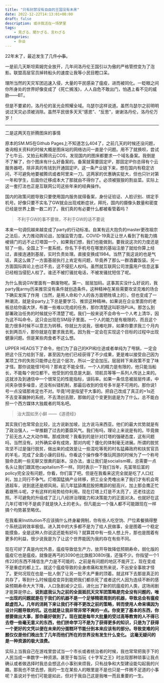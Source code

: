 ```yaml
---
title: "只有封禁没有自由的王国没有未来"
date: 2022-12-22T14:13:01+08:00
draft: false 
description: 或许我活在一场梦里
tags: 
    - 見ざる、聞かざる、言わざる
categories: 
    - 杂谈
---
```


22年末了，最近发生了几件~~小事~~。

一是前几天斯坦索姆完全放开，几年间洛丹伦王国引以为傲的严格管控变为了泡影。联盟高层官员掉转船头的速度让我等小民目瞪口呆。

理所当然的天灾军团迅速入侵，大量的平民感染了瘟疫，进而被同化。一眨眼之间你所身处的世界好像变成了《死亡搁浅》，人人自危不敢出门，怕遇上看不见的威胁——BT。 

但是不要紧的，洛丹伦的圣光会照耀全域。乌瑟尔这样说道。虽然乌瑟尔之前明明说过天灾必须被消除。虽然平民很多天天“感恩”、“反思”，谢谢洛丹伦，洛丹伦万岁！

---

二是这两天在折腾图床的事情

原本的SM.MS在Github Pages上不知道怎么404了，之前几天的时候还没问题，查询相关资料的时候大概是图床站的网络访问一直是个问题。用不了就换呗，尝试了七牛云、又拍云和腾讯云COS，发现国内的图床都要求一个域名备案。我倒是不了解了，你个图床有什么好备案的。备案就需要固定IP，那固定IP你总得有个云服务器吧，除非真的有钱到开通固定IP。这一条产业链下来，想在国内有稳定访问，不可避免地要被腾讯或者阿里来一刀。这两家的优惠确实挺大，但也只针对第一年和学生，后面你迁移成本大了那就由不得你了。必须被狠狠的割韭菜。实际上这一套打法也正是互联网公司这些年来的经典操作。

国内的政策问题导致只要使用国内服务就得备案，身份证验证、人脸识别、绑定手机号。好像只要不实名了GW就会出现戒断症状，拜托，国内的摄像头数量和密度已经是世界上数一数二的了。我们真的有必要什么都被看管着吗？

>不利于GW的事不要做，不利于GW的话不要说

本来一句调侃越来越变成了party的行动标准。自某有远大抱负的master更改祖宗之法后，大力推动舆论战，加强监管力度。COVID-19真正让世人看到了有能力搞棱镜门的远不止灯塔国一个，如果我们想，我们也能做到。要我说这次的力度还是轻了一些。全国上下一套系统，你名下手机号在哪里的基站注册了就给你算上经过，直接连通到基层，实时负责处理。直接变换成1984。当然了我这说的也是气话，真这么做了一方面基层执行上肯定有问题，毕竟养了那么一群酒囊饭袋。另一方面国际舆论上也过不去，这不侵犯人权吗。虽然就互联网公司泄露用户信息这事已经相当侵犯人权了。谁还不被打骚扰电话，不被发骚扰短信了呢。

为什么我说GW里面有一群废物呢。第一、层层加码。这事其实没什么好说的，我party我army历来推崇没有条件就创造条件。这种精神在某些需要攻坚克难的场合下确实发挥了作用（当然，是用人命和个人的各方面牺牲填上的）。但也变成了一种潮流，就是全party上下总是要学习、推崇这种精神。如果说在企业里面你的老板总给你画大饼，布置一些难以完成的任务，那你清楚这叫职场PUA。那怎么到部署政治任务的时候就分不清楚了呢。我们一般来说不会命令一个人考上清华，因为这不叫命令，这只会出现在SM段子里面。一个人的能力是有极限的，而且这个能力很多时候不以意志为转移。你就比方说我，很难吃胖，如果你要求我三个月内长到两百斤，那你就是在要求我去死。因为我一定会在实现这个目标的过程中出现健康问题。但是某些肉食者不这么想。

UPPER HEADS下了命令，他们为了自己的KPI和仕途或者单纯为了甩锅，一定会把这个压力给到下层，甚至因为他们已经获得了不少成果，更是难以接受自己因为某项工作的失败只能停止在这个层次，所以一定会加压。层层转下来政策不变了味才怪。那你说能怪1号吗？那肯定不能全怪，一个人的精力是有限的，他只能当船长，不能每个岗位都干。他受到的信息是大副、领航员等等一系列人传达上来的。这就涉及到通信中一个很常见的性能指标，误码率。如果一条信息被层层传递，中间夹杂很多噪音，还没有纠错机制，那最后收到的信号多半是不可用的。那你说1号一点没错那肯定也不对。毕竟1号是指望干大事的。把自己改成了真正的+1s还不去变革臃肿的系统，不去清创去脓，那做的这个变更到底是为了什么。总不能白担一个西方媒体大独裁者的骂名吧。

>治大国如烹小鲜                     ——《道德经》

其实我们也常常会比较，比方说新加坡，比方说马来西亚。他们的最大优势就是有了政治强人，一举推翻了过去的萎靡风气。我们有吗，理论上来说是有的。毕竟做了前无古人之大动作嘛。那成效呢？我看到的是针对灯塔的强硬态度，这有问题吗，当然没有。对外确实卓有成效，那对内呢？僵化的体制毫无进展。所谓的脱贫攻坚不过是强行脱贫，做出来的成效是让一些混吃等死的村名猛薅政府和扶贫官员的羊毛，完成了全面小康的目标。你看这个操作像不像玩网游的时候为了一个称号狠命去刷一些无聊又很粪的副本。没办法，谁让我们是socialism嘛，总需要一点名头让我们跟其他capitalism不一样。同时表示一下我们当年，先富带后富的policy完全没有问题，你看，你们富了吧。但是在我看来这完全就是吃了人口红利，加上同行不争气。灯塔国猛搞产业转移，把工业全秃噜出来了我们才有机会弯道超车，说到底还是顺风局。前几年猛舔鹰屁股把鹰舔的挺高兴，加上那会鹰正忙着跟熊斗呢，才有这样的局势给你利用。现在灯塔上灯是不太亮了，还老往这边照。不可避免的升级成了正儿八经拼治理能力和决策能力的正面对决。也就好在这几年灯塔1号不是疯子就是快入土的老头。但凡能出一个强人都不可能跟现在一样搞个均势甚至略优。

在我看来Institution不应该搞什么终身雇佣制，你有些人吃空饷、尸位素餐搞得整个系统运转效率极低。进入其中的大多都不是为了给人民做事，全是图着一个稳定能摸鱼，全是这种人你说这还能有好吗？就算其中有一些人想上升，那也是图着有更多的利益，很少说我是为了让这个世界能因为我的存在有些不同。

现在可好了真是内忧外患，瘟疫导致低生产力，放开导致降低预期寿命，弱化版的瘟疫它也是瘟疫。就像是再丐的3090也比旗舰3080ti强，还强不少。你指望一个1传22的东西不降低生产力是不可能的，之前是有问题的地区不能开工，现在变成不是重症的都上工。就这个瘟疫导致的全身疼痛和发热来说，不出安全事故才怪了。更何况现在也是一批人倒了让另一批不太严重的顶着。就这样下去那是真正的共存了，等到什么时候瘟疫变异到能把我们都杀死了或者这代人因为连续不断的感染预期寿命大大下降，人口急剧减少之后，进化出了新的抗瘟疫的人类，这场闹剧才能算是停止。**说到底我认为之前的全面抵抗天灾军团策略是完全没有问题的，唯一出现的问题就是在于我们的机器不是一个足够精密周到的机器，导致总会有瘟疫趁虚而入。几年的消耗下来让我们不得不更改之前的策略，转而使用人命来填因为设计问题导致的坑。这也就是让我非常非常不爽的一点。你变更了基本的东西，你想要做出大事，那你最好做到了。现在就是每年大批量的受过高等教育的人不得已去卷一些毫无意义的东西，他们拼命学习不是为了获得更多的知识，只是为了获得一个更好的文凭以便在未来的分蛋糕环节能分到本来应该有的部分。导致变难的问题仅仅是他们晚出生了几年而他们所在的世界没有发生什么变化。 这毫无疑问的是一种资源的极大浪费。**

实际上当我自己在游戏里尝试当一个市长或者统治者的时候，我也常常把我手下的人民当成一串数字一种资源。甚至于每当玩《十字军之王》时出现那种琐事让我点确认或者做选择时我总会想这点小事别来烦我，只有战争和大型建设能勾起我的兴趣。那我也不禁去想，我的一生在某些人的眼里是不是也只是一件微不足道的小事呢？虽说对于他们可能是如此，但对于我自己这是我唯一而且重要的一生。


